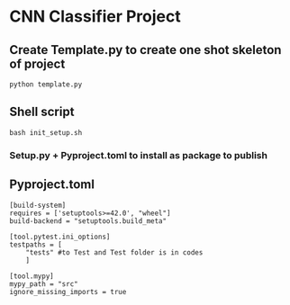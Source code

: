 # CNN Classifier Project

## Create Template.py to create one shot skeleton of project

```
python template.py
```

## Shell script

```
bash init_setup.sh
```

### Setup.py + Pyproject.toml to install as package to publish

## Pyproject.toml

```
[build-system]
requires = ['setuptools>=42.0', "wheel"] 
build-backend = "setuptools.build_meta"

[tool.pytest.ini_options]
testpaths = [
    "tests" #to Test and Test folder is in codes
    ]  

[tool.mypy]
mypy_path = "src"
ignore_missing_imports = true
```


